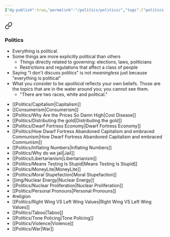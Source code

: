 ```yaml
---
{"dg-publish":true,"permalink":"/politics/politics/","tags":["politics, landing"],"noteIcon":""}
---
```




<div class="transclusion internal-embed is-loaded"><a class="markdown-embed-link" href="/thoughts/categorization/#politics" aria-label="Open link"><svg xmlns="http://www.w3.org/2000/svg" width="24" height="24" viewBox="0 0 24 24" fill="none" stroke="currentColor" stroke-width="2" stroke-linecap="round" stroke-linejoin="round" class="svg-icon lucide-link"><path d="M10 13a5 5 0 0 0 7.54.54l3-3a5 5 0 0 0-7.07-7.07l-1.72 1.71"></path><path d="M14 11a5 5 0 0 0-7.54-.54l-3 3a5 5 0 0 0 7.07 7.07l1.71-1.71"></path></svg></a><div class="markdown-embed">



### Politics

* Everything is political.
* Some things are more explicitly political than others
	* Things directly related to governing: elections, laws, politicians
	* Restrictions and regulations that affect a class of people
* Saying "I don't discuss politics" is not *meaningless* just because "everything is political"
* What you consider to be *apolitical* reflects your own beliefs. Those are the topics that are in the water around you; you cannot see them.
	* "There are two races, white and political."



</div></div>




* [[Politics/Capitalism\|Capitalism]]
* [[Consumerism\|Consumerism]]
* [[Politics/Why Are the Prices So Damn High\|Cost Disease]]
* [[Politics/Distributing the gold\|Distributing the gold]]
* [[Politics/Dwarf Fortress Economy\|Dwarf Fortress Economy]]
* [[Politics/How Dwarf Fortress Abandoned Capitalism and embraced Communism\|How Dwarf Fortress Abandoned Capitalism and embraced Communism]]
* [[Politics/Inflating Numbers\|Inflating Numbers]]
* [[Politics/Why do we jail\|Jail]]
* [[Politics/Libertarianism\|Libertarianism]]
* [[Politics/Means Testing Is Stupid\|Means Testing Is Stupid]]
* [[Politics/MoneyLite\|MoneyLite]]
* [[Politics/Moral Stupefaction\|Moral Stupefaction]]
* [[img/Nuclear Energy\|Nuclear Energy]]
* [[Politics/Nuclear Proliferation\|Nuclear Proliferation]]
* [[Politics/Personal Pronouns\|Personal Pronouns]]
* #religion 
* [[Politics/Right Wing VS Left Wing Values\|Right Wing VS Left Wing Values]]
* [[Politics/Taboo\|Taboo]]
* [[Politics/Tone Policing\|Tone Policing]]
* [[Politics/Violence\|Violence]]
* [[Politics/War\|War]]


